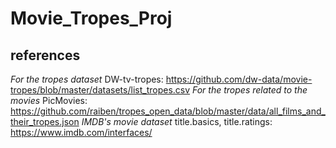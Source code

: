 # Movie_Tropes_Proj


## references
*For the tropes dataset*
DW-tv-tropes: <https://github.com/dw-data/movie-tropes/blob/master/datasets/list_tropes.csv>
*For the tropes related to the movies*
PicMovies: <https://github.com/raiben/tropes_open_data/blob/master/data/all_films_and_their_tropes.json>
 *IMDB's movie dataset*
 title.basics, title.ratings: <https://www.imdb.com/interfaces/>

